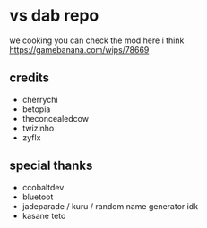 # vs dab repo
we cooking
you can check the mod here i think https://gamebanana.com/wips/78669
## credits
* cherrychi
* betopia
* theconcealedcow
* twizinho
* zyflx

## special thanks
* ccobaltdev
* bluetoot
* jadeparade / kuru / random name generator idk
* kasane teto